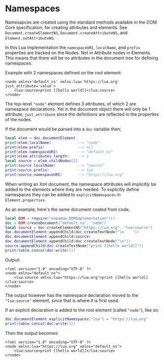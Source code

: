 # Namespaces

Namesapces are created using the standard methods available in the DOM Core
specification, for creating attributes and elements. See `Document.createElementNS`,
`Document.createAttributeNS`, and `Element.setAttributeNS`.

In this Lua implementation the `namespaceURI`, `localName`, and `prefix` properties
are tracked on the Nodes. Not in Attribute nodes in Elements. This means that there
will be no attributes in the document tree for defining namespaces.

Example with 2 namespaces defined on the root element:
```
<node xmlns='default_ns' xmlns:lua='https://lua.org' just_attribute='value'>
    <lua:source>print [[hello world]]</lua:source>
</node>
```

The top-level `"node"` element defines 3 attributes, of which 2 are namespace declarations.
Yet in the document object there will only be 1 attribute; `just_attribute` since
the definitions are reflected in the properties of the nodes.

If the document would be parsed into a `doc` variable then;
```lua
local elem = doc.documentElement
print(elem.localName)            --> "node"
print(elem.prefix)               --> nil
print(elem.namespaceURI)         --> "default_ns"
print(elem.attributes.length)    --> 1
local source = elem.childNodes[2]
print(source.localName)          --> "source"
print(source.prefix)             --> lua
print(source.namespaceURI)       --> "https://lua.org"
```

When writing an Xml document, the namespace attributes will implicitly be added
to the elements where they are needed. To explicitly define namespaces they can
be added to `explicitNamespaces` in `Element.properties`.

As an example, here's the same document ceated from code;
```lua
local DOM = require("expadom.DOMImplementation")()
doc = DOM:createDocument("default_ns", "node")
local source = doc:createElementNS("https://lua.org", "lua:source")
doc.documentElement:appendChild(doc:createTextNode("\n    "))
doc.documentElement:appendChild(source)
doc.documentElement:appendChild(doc:createTextNode("\n"))
source:appendChild(doc:createTextNode("print [[hello world]]"))
print(table.concat(doc:write()))
```
Output:
```
<?xml version="1.0" encoding="UTF-8" ?>
<node xmlns="default_ns">
    <lua:source xmlns:lua="https://lua.org">print [[hello world]]</lua:source>
</node>
```

The output however has the namespace declaration moved to the `"lua:source"`
element, since that is where it is first used.

If an explicit declaration is added to the root element (called `"node"`), like so:
```lua
doc.documentElement.explicitNamespaces["lua"] = "https://lua.org"
print(table.concat(doc:write()))
```
Then the output becomes:
```
<?xml version="1.0" encoding="UTF-8" ?>
<node xmlns:lua="https://lua.org" xmlns="default_ns">
    <lua:source>print [[hello world]]</lua:source>
</node>
```
